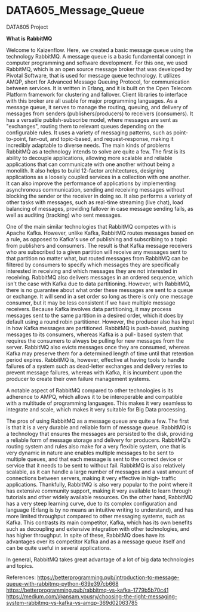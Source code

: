 # DATA605_Message_Queue
DATA605 Project

**What is RabbitMQ**

Welcome to Kaizenflow. Here, we created a basic message queue using the technology RabbitMQ. A message queue is a basic fundamental concept in computer programming and software 
development. For this one, we used RabbitMQ, which is an open source message broker that was developed by Pivotal Software, that is used for message queue technology. It utilizes AMQP, 
short for Advanced Message Queuing Protocol, for communication between services. It is written in Erlang, and it is built on the Open Telecom Platform framework for clustering and 
fallover. Client libraries to interface with this broker are all usable for major programming languages. As a message queue, it serves to manage the routing, queuing, and delivery of 
messages from senders (publishers/producers) to receivers (consumers). It has a versatile publish-subscribe model, where messages are sent as "exchanges", routing them to relevant 
queues depending on the configurable rules. It uses a variety of messaging patterns, such as point-to-point, fan-out, and topic-based, and request-response, making it incredibly 
adaptable to diverse needs. The main kinds of problems RabbitMQ as a technology intends to solve are quite a few. The first is its ability to decouple applications, allowing more 
scalable and reliable applications that can communicate with one another without being a monolith. It also helps to build 12-factor architectures, designing applications as a loosely 
coupled services in a collection with one another. It can also improve the performance of applications by implementing asynchronous communication, sending and receiving messages without 
blocking the sender or the receiver in doing so. It also performs a variety of other tasks with messages, such as real-time streaming (live chat), load balancing of messages, providing 
fallover in case message sending fails, as well as auditing (tracking) who sent messages.

One of the main similar technologies that RabbitMQ competes with is Apache Kafka. However, unlike Kafka, RabbitMQ routes messages based on a rule, as opposed to Kafka's use of 
publishing and subscribing to a topic from publishers and consumers. The result is that Kafka message receivers who are subscribed to a given partition will receive any messages sent to 
that partition no matter what, but routed messages from RabbitMQ can be filtered by consumers to specify which messages they are specifically interested in receiving and which messages 
they are not interested in receiving. RabbitMQ also delivers messages in an ordered sequence, which isn't the case with Kafka due to data partitioning. However, with RabbitMQ, there is 
no guarantee about what order these messages are sent to a queue or exchange. It will send in a set order so long as there is only one message consumer, but it may be less consistent if 
we have multiple message receivers. Because Kafka involves data partitioning, it may process messages sent to the same partition in a desired order, which it does by default using a 
round robin partitioner. However, the producer also has input in how Kafka messages are partitioned. RabbitMQ is push-based, pushing messages to its consumers, whereas Kafka is a pull-
based system that requires the consumers to always be pulling for new messages from the server. RabbitMQ also evicts messages once they are consumed, whereas Kafka may preserve them for 
a determined length of time until that retention period expires. RabbitMQ is, however, effective at having tools to handle failures of a system such as dead-letter exchanges and 
delivery retries to prevent message failures, whereas with Kafka, it is incumbent upon the producer to create their own failure management systems.

A notable aspect of RabbitMQ compared to other technologies is its adherence to AMPQ, which allows it to be interoperable and compatible with a multitude of programming languages. This
makes it very seamless to integrate and scale, which makes it very suitable for Big Data processing.

The pros of using RabbitMQ as a message queue are quite a few. The first is that it is a very durable and reliable form of message queue. RabbitMQ is a technology that ensures the 
messages are persisted to the disk, providing a reliable form of message storage and delivery for producers. RabbitMQ's routing system and rules also make for a very flexible system, 
one that is very dynamic in nature ane enables multiple messages to be sent to multiple queues, and that each message is sent to the correct device or service that it needs to be sent 
to without fail. RabbitMQ is also relatively scalable, as it can handle a large number of messages and a vast amount of connections between servers, making it very effective in high-
traffic applications. Thankfully, RabbitMQ is also very popular to the point where it has extensive community support, making it very available to learn through tutorials and other 
widely available resources. On the other hand, RabbitMQ has a very steep learning curve, due to its complex configuration and language (Erlang is by no means an intuitive writing to 
understand), and has more limited throughput compared to other messaging systems, such as Kafka. This contrasts its main competitor, Kafka, which has its own benefits such as decoupling 
and extensive integration with other technologies, and has higher throughput. In spite of these, RabbitMQ does have its advantages over its competitor Kafka and as a message queue 
itself and can be quite useful in several applications.

In general, RabbitMQ takes great advantage of a lot of big data technologies and topics. 

References:
https://betterprogramming.pub/introduction-to-message-queue-with-rabbitmq-python-639e397cb668
https://betterprogramming.pub/rabbitmq-vs-kafka-1779b5b70c41
https://medium.com/@ansam.yousry/choosing-the-right-messaging-system-rabbitmq-vs-kafka-vs-amqp-369d02063785

